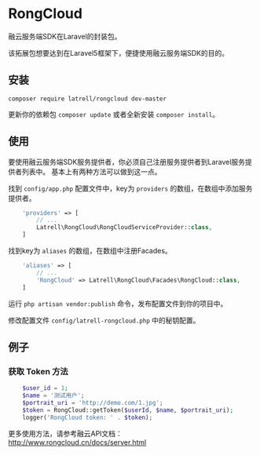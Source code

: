 RongCloud
======

融云服务端SDK在Laravel的封装包。

该拓展包想要达到在Laravel5框架下，便捷使用融云服务端SDK的目的。

## 安装

```
composer require latrell/rongcloud dev-master
```

更新你的依赖包 ```composer update``` 或者全新安装 ```composer install```。


## 使用

要使用融云服务端SDK服务提供者，你必须自己注册服务提供者到Laravel服务提供者列表中。
基本上有两种方法可以做到这一点。

找到 `config/app.php` 配置文件中，key为 `providers` 的数组，在数组中添加服务提供者。

```php
    'providers' => [
        // ...
        Latrell\RongCloud\RongCloudServiceProvider::class,
    ]
```

找到key为 `aliases` 的数组，在数组中注册Facades。

```php
    'aliases' => [
        // ...
        'RongCloud' => Latrell\RongCloud\Facades\RongCloud::class,
    ]
```

运行 `php artisan vendor:publish` 命令，发布配置文件到你的项目中。

修改配置文件 `config/latrell-rongcloud.php` 中的秘钥配置。

## 例子

### 获取 Token 方法

```php
	$user_id = 1;
	$name = '测试用户';
	$portrait_uri = 'http://demo.com/1.jpg';
	$token = RongCloud::getToken($userId, $name, $portrait_uri);
	logger('RongCloud token: ' . $token);
```

更多使用方法，请参考融云API文档：http://www.rongcloud.cn/docs/server.html
